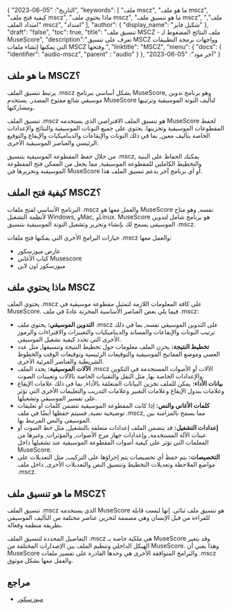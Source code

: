 {
"التاريخ": "05-06-2023",
  "keywords": [
"ملف mscz",
"ما هو ملف mscz",
"كيفية فتح ملف mscz",
"ماذا يحتوي ملف mscz",
"ما هو تنسيق ملف mscz",
"ملف",
"امتداد الملف mscz",
"امتداد"
],
  "author": {
"display_name": "شكيل فايز"
},
"draft": "false",
"toc": true,
"title": "تنسيق ملف MSCZ - ملف النتائج المضغوط لـ MuseScore",
  "description":"تعرف على تنسيق MSCZ وواجهات برمجة التطبيقات التي يمكنها إنشاء ملفات MSCZ وفتحها.",
"linktitle": "MSCZ",
  "menu": {
    "docs": {
      "identifier": "audio-mscz",
"parent" : "audio"
}
},
"آخر مود": "05-06-2023"
}

## ما هو ملف MSCZ؟

يرتبط تنسيق الملف ‎.mscz بشكل أساسي ببرنامج MuseScore, وهو برنامج تدوين موسيقي شائع مفتوح المصدر. يستخدم MuseScore لتأليف النوتة الموسيقية وترتيبها ومشاركتها.

تنسيق الملف .mscz هو تنسيق الملف الافتراضي الذي يستخدمه MuseScore لحفظ المقطوعات الموسيقية وتخزينها. يحتوي على جميع النوتات الموسيقية والنتائج والإعدادات الخاصة بتأليف معين, بما في ذلك النوتات والإيقاعات والديناميكيات والإيقاع والتوقيع الرئيسي والعناصر الموسيقية الأخرى.

من خلال حفظ المقطوعة الموسيقية بتنسيق .mscz, يمكنك الحفاظ على البنية والتخطيط الكاملين للمقطوعة الموسيقية, مما يجعل من الممكن فتح المقطوعة الموسيقية وتحريرها في MuseScore أو أي برنامج آخر يدعم تنسيق الملف هذا.

## كيفية فتح الملف MSCZ؟

البرنامج الأساسي لفتح ملفات .mscz والعمل معها هو MuseScore نفسه, وهو متاح لأنظمة التشغيل Windows, وMac, وLinux. MuseScore هو برنامج شامل لتدوين الموسيقى يسمح لك بإنشاء وتحرير وتشغيل النوتة الموسيقية بتنسيق .mscz.

خيارات البرامج الأخرى التي يمكنها فتح ملفات .mscz والعمل معها:

- عارض ميوزسكور
- كتاب الأغاني Musescore
- ميوزسكور اون لاين

## ماذا يحتوي ملف MSCZ

يحتوي الملف .mscz على كافة المعلومات اللازمة لتمثيل مقطوعة موسيقية في MuseScore. فيما يلي بعض العناصر الأساسية المخزنة عادةً في ملف ‎.mscz:

- **التدوين الموسيقي:** يحتوي ملف .mscz على التدوين الموسيقي نفسه, بما في ذلك ترتيب النوتات والإيقاعات والمساند والديناميكيات والتعبيرات والافتراءات والرموز الأخرى التي تحدد كيفية تشغيل الموسيقى.
- **تخطيط النتيجة:** يخزن الملف معلومات حول تخطيط النتيجة وتنسيقها, مثل عدد العصي وموضع المفاتيح الموسيقية والتوقيعات الرئيسية وتوقيعات الوقت والخطوط الشريطية والعناصر المرئية الأخرى.
- **الآلات الموسيقية:** يحدد الملف .mscz الآلات أو الأصوات المستخدمة في التكوين والإعدادات الخاصة بها, مثل النقل والتقنيات الخاصة بالآلات وتعيينات الصوت.
- **بيانات الأداء:** يمكن للملف تخزين البيانات المتعلقة بالأداء, بما في ذلك علامات الإيقاع وعلامات بندول الإيقاع وعلامات التعبير وعلامات التدريب والتعليمات الأخرى التي تؤثر على تفسير الموسيقى وتشغيلها.
- **كلمات الأغاني والنص:** إذا كانت المقطوعة الموسيقية تتضمن كلمات أو تعليقات توضيحية نصية, فسيتم حفظها أيضًا في ملف ‎.mscz, مما يسمح بالمزامنة بين الموسيقى والنص المرتبط بها.
- **إعدادات التشغيل:** قد يتضمن الملف إعدادات متعلقة بالتشغيل, مثل خط الصوت أو عينات الآلة المستخدمة, وإعدادات جهاز مزج الأصوات, والمؤثرات, وغيرها من المعلمات التي تؤثر على كيفية أصوات المقطوعة الموسيقية عند تشغيلها داخل MuseScore.
- **التخصيصات:** يتم حفظ أي تخصيصات يتم إجراؤها على التركيب, مثل التعديلات على مواضع الملاحظة وتعديلات التخطيط وتنسيق النص والتعديلات الأخرى, داخل ملف .mscz.

## ما هو تنسيق ملف MSCZ؟

تنسيق الملف .mscz الذي يستخدمه MuseScore هو تنسيق ملف ثنائي. إنها ليست قابلة للقراءة من قبل الإنسان وهي مصممة لتخزين عناصر مختلفة من التأليف الموسيقي بطريقة منظمة وفعالة.

التفاصيل المحددة لتنسيق الملف .mscz هي ملكية خاصة بـ MuseScore وقد يتغير الهيكل الداخلي وتنظيم الملف بين الإصدارات المختلفة من MuseScore. وهذا يعني أن MuseScore والبرامج المتوافقة الأخرى هي وحدها القادرة على تفسير ملفات .mscz والعمل معها بشكل موثوق.

## مراجع
* [ميوزسكور](https://en.wikipedia.org/wiki/MuseScore)

